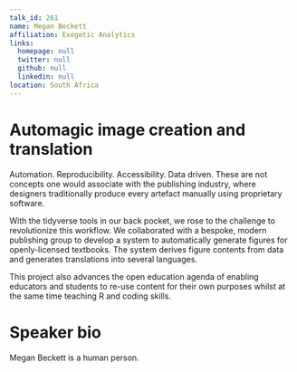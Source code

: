 ```yaml
---
talk_id: 261
name: Megan Beckett
affiliation: Exegetic Analytics
links:
  homepage: null
  twitter: null
  github: null
  linkedin: null
location: South Africa
---
```


# Automagic image creation and translation

Automation. Reproducibility. Accessibility. Data driven. These are not concepts one would associate with the publishing industry, where designers traditionally produce every artefact manually using proprietary software.

With the tidyverse tools in our back pocket, we rose to the challenge to revolutionize this workflow. We collaborated with a bespoke, modern publishing group to develop a system to automatically generate figures for openly-licensed textbooks. The system derives figure contents from data and generates translations into several languages. 

This project also advances the open education agenda of enabling educators and students to re-use content for their own purposes whilst at the same time teaching R and coding skills.

# Speaker bio

Megan Beckett is a human person.
